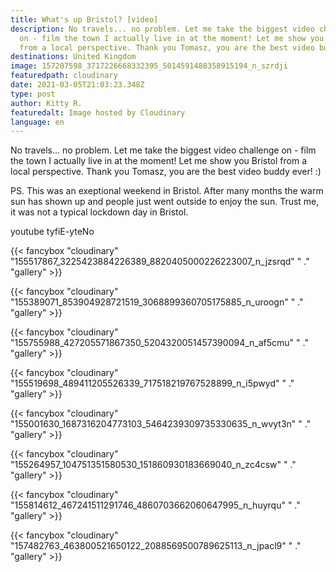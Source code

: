 ```yaml
---
title: What's up Bristol? [video]
description: No travels... no problem. Let me take the biggest video challenge
  on - film the town I actually live in at the moment! Let me show you Bristol
  from a local perspective. Thank you Tomasz, you are the best video buddy ever!
destinations: United Kingdom
image: 157207598_3717226668332395_5014591488358915194_n_szrdji
featuredpath: cloudinary
date: 2021-03-05T21:03:23.348Z
type: post
author: Kitty R.
featuredalt: Image hosted by Cloudinary
language: en
---
```

No travels... no problem. Let me take the biggest video challenge on - film the town I actually live in at the moment! Let me show you Bristol from a local perspective. Thank you Tomasz, you are the best video buddy ever! :)

PS. This was an exeptional weekend in Bristol. After many months the warm sun has shown up and people just went outside to enjoy the sun. Trust me, it was not a typical lockdown day in Bristol. 

youtube tyfiE-yteNo

{{< fancybox "cloudinary" "155517867_3225423884226389_8820405000226223007_n_jzsrqd" " ." "gallery" >}}

{{< fancybox "cloudinary" "155389071_853904928721519_3068899360705175885_n_uroogn" " ." "gallery" >}}

{{< fancybox "cloudinary" "155755988_427205571867350_5204320051457390094_n_af5cmu" " ." "gallery" >}}

{{< fancybox "cloudinary" "155519698_489411205526339_717518219767528899_n_i5pwyd" " ." "gallery" >}}

{{< fancybox "cloudinary" "155001630_1687316204773103_5464239309735330635_n_wvyt3n" " ." "gallery" >}}

{{< fancybox "cloudinary" "155264957_104751351580530_151860930183669040_n_zc4csw" " ." "gallery" >}}

{{< fancybox "cloudinary" "155814612_467241511291746_4860703662060647995_n_huyrqu" " ." "gallery" >}}

{{< fancybox "cloudinary" "157482763_463800521650122_2088569500789625113_n_jpacl9" " ." "gallery" >}}